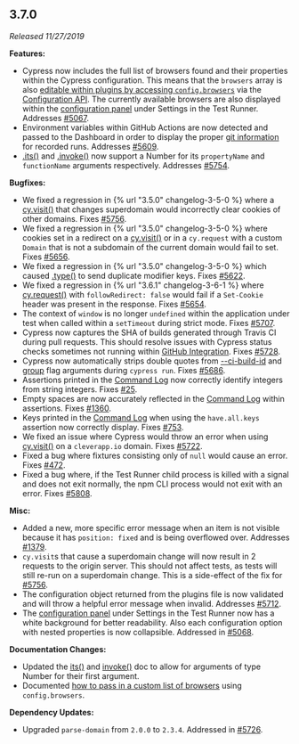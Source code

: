## 3.7.0

_Released 11/27/2019_

**Features:**

- Cypress now includes the full list of browsers found and their properties within the Cypress configuration. This means that the `browsers` array is also [editable within plugins by accessing `config.browsers`](/guides/guides/launching-browsers#Customize-available-browsers) via the [Configuration API](/api/plugins/configuration-api). The currently available browsers are also displayed within the [configuration panel](/guides/references/configuration#Resolved-Configuration) under Settings in the Test Runner. Addresses [#5067](https://github.com/cypress-io/cypress/issues/5067).
- Environment variables within GitHub Actions are now detected and passed to the Dashboard in order to display the proper [git information](/guides/continuous-integration/continuous-integration-introduction#Git-information) for recorded runs. Addresses [#5609](https://github.com/cypress-io/cypress/issues/5609).
- [.its()](/api/commands/its) and [.invoke()](/api/commands/invoke) now support a Number for its `propertyName` and `functionName` arguments respectively. Addresses [#5754](https://github.com/cypress-io/cypress/issues/5754).

**Bugfixes:**

- We fixed a regression in {% url "3.5.0" changelog-3-5-0 %} where a [cy.visit()](/api/commands/visit) that changes superdomain would incorrectly clear cookies of other domains. Fixes [#5756](https://github.com/cypress-io/cypress/issues/5756).
- We fixed a regression in {% url "3.5.0" changelog-3-5-0 %} where cookies set in a redirect on a [cy.visit()](/api/commands/visit) or in a `cy.request` with a custom `Domain` that is not a subdomain of the current domain would fail to set. Fixes [#5656](https://github.com/cypress-io/cypress/issues/5656).
- We fixed a regression in {% url "3.5.0" changelog-3-5-0 %} which caused [.type()](/api/commands/type) to send duplicate modifier keys. Fixes [#5622](https://github.com/cypress-io/cypress/issues/5622).
- We fixed a regression in {% url "3.6.1" changelog-3-6-1 %} where [cy.request()](/api/commands/request) with `followRedirect: false` would fail if a `Set-Cookie` header was present in the response. Fixes [#5654](https://github.com/cypress-io/cypress/issues/5654).
- The context of `window` is no longer `undefined` within the application under test when called within a `setTimeout` during strict mode. Fixes [#5707](https://github.com/cypress-io/cypress/issues/5707).
- Cypress now captures the SHA of builds generated through Travis CI during pull requests. This should resolve issues with Cypress status checks sometimes not running within [GitHub Integration](/guides/dashboard/github-integration). Fixes [#5728](https://github.com/cypress-io/cypress/issues/5728).
- Cypress now automatically strips double quotes from [--ci-build-id](/guides/guides/command-line#cypress-run-ci-build-id-lt-id-gt) and [group](/guides/guides/command-line#cypress-run-group-lt-name-gt) flag arguments during `cypress run`. Fixes [#5686](https://github.com/cypress-io/cypress/issues/5686).
- Assertions printed in the [Command Log](/guides/core-concepts/test-runner#Command-Log) now correctly identify integers from string integers. Fixes [#25](https://github.com/cypress-io/cypress/issues/25).
- Empty spaces are now accurately reflected in the [Command Log](/guides/core-concepts/test-runner#Command-Log) within assertions. Fixes [#1360](https://github.com/cypress-io/cypress/issues/1360).
- Keys printed in the [Command Log](/guides/core-concepts/test-runner#Command-Log) when using the `have.all.keys` assertion now correctly display. Fixes [#753](https://github.com/cypress-io/cypress/issues/753).
- We fixed an issue where Cypress would throw an error when using [cy.visit()](/api/commands/visit) on a `cleverapp.io` domain. Fixes [#5722](https://github.com/cypress-io/cypress/issues/5722).
- Fixed a bug where fixtures consisting only of `null` would cause an error. Fixes [#472](https://github.com/cypress-io/cypress/issues/472).
- Fixed a bug where, if the Test Runner child process is killed with a signal and does not exit normally, the npm CLI process would not exit with an error. Fixes [#5808](https://github.com/cypress-io/cypress/issues/5808).

**Misc:**

- Added a new, more specific error message when an item is not visible because it has `position: fixed` and is being overflowed over. Addresses [#1379](https://github.com/cypress-io/cypress/issues/1379).
- `cy.visit`s that cause a superdomain change will now result in 2 requests to the origin server. This should not affect tests, as tests will still re-run on a superdomain change. This is a side-effect of the fix for [#5756](https://github.com/cypress-io/cypress/issues/5756).
- The configuration object returned from the plugins file is now validated and will throw a helpful error message when invalid. Addresses [#5712](https://github.com/cypress-io/cypress/issues/5712).
- The [configuration panel](/guides/references/configuration#Resolved-Configuration) under Settings in the Test Runner now has a white background for better readability. Also each configuration option with nested properties is now collapsible. Addressed in [#5068](https://github.com/cypress-io/cypress/pull/5068).

**Documentation Changes:**

- Updated the [its()](/api/commands/its) and [invoke()](/api/commands/invoke) doc to allow for arguments of type Number for their first argument.
- Documented [how to pass in a custom list of browsers](/guides/guides/launching-browsers#Customize-available-browsers) using `config.browsers`.

**Dependency Updates:**

- Upgraded `parse-domain` from `2.0.0` to `2.3.4`. Addressed in [#5726](https://github.com/cypress-io/cypress/pull/5726).
